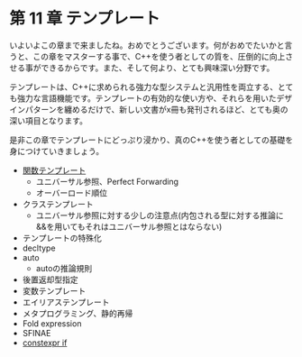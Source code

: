# 第 11 章 テンプレート

いよいよこの章まで来ましたね。おめでとうございます。何がおめでたいかと言うと、この章をマスターする事で、C++を使う者としての質を、圧倒的に向上させる事ができるからです。また、そして何より、とても興味深い分野です。

テンプレートは、C++に求められる強力な型システムと汎用性を両立する、とても強力な言語機能です。テンプレートの有効的な使い方や、それらを用いたデザインパターンを纏めるだけで、新しい文書がx冊も発刊されるほど、とても奥の深い項目となります。

是非この章でテンプレートにどっぷり浸かり、真のC++を使う者としての基礎を身につけていきましょう。

* [関数テンプレート](/Chap11/111-関数テンプレート.md)
    * ユニバーサル参照、Perfect Forwarding
    * オーバーロード順位
* クラステンプレート
    * ユニバーサル参照に対する少しの注意点(内包される型に対する推論に&&を用いてもそれはユニバーサル参照とはならない)
* テンプレートの特殊化
* decltype
* auto
    * autoの推論規則
* 後置返却型指定
* 変数テンプレート
* エイリアステンプレート
* メタプログラミング、静的再帰
* Fold expression
* SFINAE
* [constexpr if](/Chap11/11x-constexpr-if.md)